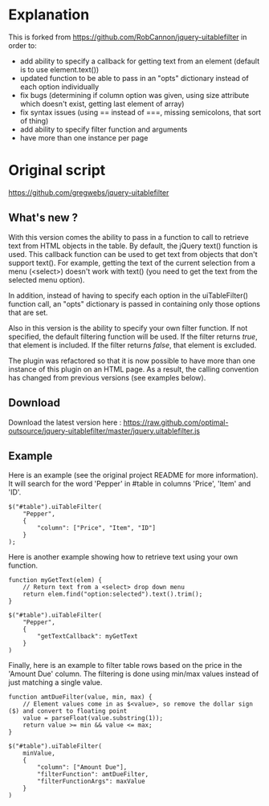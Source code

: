 # Explanation
This is forked from https://github.com/RobCannon/jquery-uitablefilter in order to:

* add ability to specify a callback for getting text from an element (default is to use element.text())
* updated function to be able to pass in an "opts" dictionary instead of each option individually
* fix bugs (determining if column option was given, using size attribute which doesn't exist, getting last element of array)
* fix syntax issues (using == instead of ===, missing semicolons, that sort of thing)
* add ability to specify filter function and arguments
* have more than one instance per page

# Original script
https://github.com/gregwebs/jquery-uitablefilter

## What's new ?
With this version comes the ability to pass in a function to call to retrieve text from HTML objects in the table. By default, 
the jQuery text() function is used. This callback function can be used to get text from objects that don't support text(). For example,
getting the text of the current selection from a menu (\<select\>) doesn't work with text() (you need to get the text from the selected menu option).

In addition, instead of having to specify each option in the uiTableFilter() function call, an "opts" dictionary is passed in containing
only those options that are set.

Also in this version is the ability to specify your own filter function. If not specified, the default
filtering function will be used. If the filter returns _true_, that element is included. If the
filter returns _false_, that element is excluded.

The plugin was refactored so that it is now possible to have more than one instance of this plugin
on an HTML page. As a result, the calling convention has changed from previous versions (see examples
below).

## Download
Download the latest version here : https://raw.github.com/optimal-outsource/jquery-uitablefilter/master/jquery.uitablefilter.js

## Example
Here is an example (see the original project README for more information). It will search for the word 'Pepper' in #table in columns 'Price', 'Item' and 'ID'.
```
$("#table").uiTableFilter(
    "Pepper",
    {
        "column": ["Price", "Item", "ID"]
    }
);
```

Here is another example showing how to retrieve text using your own function.
```
function myGetText(elem) {
    // Return text from a <select> drop down menu
    return elem.find("option:selected").text().trim();
}

$("#table").uiTableFilter(
    "Pepper",
    {
        "getTextCallback": myGetText
    }
)
```

Finally, here is an example to filter table rows based on the price in the 'Amount Due' column. The
filtering is done using min/max values instead of just matching a single value.
```
function amtDueFilter(value, min, max) {
    // Element values come in as $<value>, so remove the dollar sign ($) and convert to floating point
    value = parseFloat(value.substring(1));
    return value >= min && value <= max;
}

$("#table").uiTableFilter(
    minValue,
    {
        "column": ["Amount Due"],
        "filterFunction": amtDueFilter,
        "filterFunctionArgs": maxValue
    }
)
```

